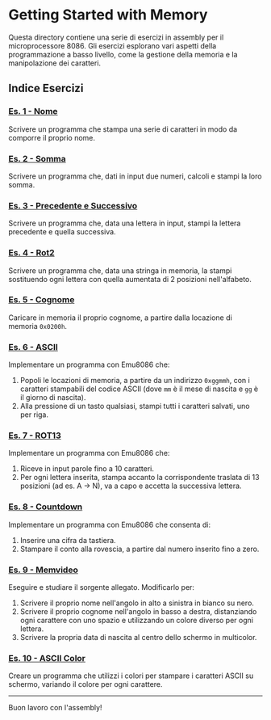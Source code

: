 # Getting Started with Memory

Questa directory contiene una serie di esercizi in assembly per il microprocessore 8086. Gli esercizi esplorano vari aspetti della programmazione a basso livello, come la gestione della memoria e la manipolazione dei caratteri.

## Indice Esercizi

### [Es. 1 - Nome](Es%201%20-%20Nome.asm)
Scrivere un programma che stampa una serie di caratteri in modo da comporre il proprio nome.

### [Es. 2 - Somma](Es%202%20-%20Somma.asm)
Scrivere un programma che, dati in input due numeri, calcoli e stampi la loro somma.

### [Es. 3 - Precedente e Successivo](Es%203%20-%20PrecedenteSuccessivo.asm)
Scrivere un programma che, data una lettera in input, stampi la lettera precedente e quella successiva.

### [Es. 4 - Rot2](Es%204%20-%20Rot2.asm)
Scrivere un programma che, data una stringa in memoria, la stampi sostituendo ogni lettera con quella aumentata di 2 posizioni nell'alfabeto.

### [Es. 5 - Cognome](Es%205%20-%20Cognome.asm)
Caricare in memoria il proprio cognome, a partire dalla locazione di memoria `0x0200h`.

### [Es. 6 - ASCII](Es%206%20-%20ASCII.asm)
Implementare un programma con Emu8086 che:
1. Popoli le locazioni di memoria, a partire da un indirizzo `0xggmmh`, con i caratteri stampabili del codice ASCII (dove `mm` è il mese di nascita e `gg` è il giorno di nascita).
2. Alla pressione di un tasto qualsiasi, stampi tutti i caratteri salvati, uno per riga.

### [Es. 7 - ROT13](Es%207%20-%20ROT13.asm)
Implementare un programma con Emu8086 che:
1. Riceve in input parole fino a 10 caratteri.
2. Per ogni lettera inserita, stampa accanto la corrispondente traslata di 13 posizioni (ad es. A → N), va a capo e accetta la successiva lettera.

### [Es. 8 - Countdown](Es%208%20-%20Countdown.asm)
Implementare un programma con Emu8086 che consenta di:
1. Inserire una cifra da tastiera.
2. Stampare il conto alla rovescia, a partire dal numero inserito fino a zero.

### [Es. 9 - Memvideo](Es%209%20-%20Memvideo.asm)
Eseguire e studiare il sorgente allegato. Modificarlo per:
1. Scrivere il proprio nome nell'angolo in alto a sinistra in bianco su nero.
2. Scrivere il proprio cognome nell'angolo in basso a destra, distanziando ogni carattere con uno spazio e utilizzando un colore diverso per ogni lettera.
3. Scrivere la propria data di nascita al centro dello schermo in multicolor.

### [Es. 10 - ASCII Color](Es%2010%20-%20ASCII%20Color.asm)
Creare un programma che utilizzi i colori per stampare i caratteri ASCII su schermo, variando il colore per ogni carattere.

---

Buon lavoro con l'assembly!
